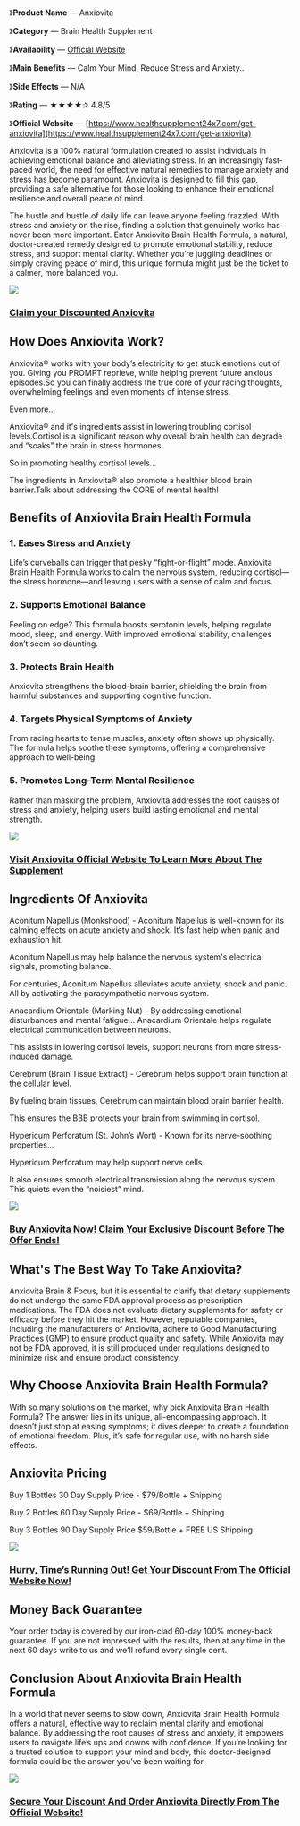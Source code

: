 》**Product Name** — Anxiovita

》**Category** — Brain Health Supplement

》**Availability** — [Official Website](https://www.healthsupplement24x7.com/get-anxiovita)

》**Main Benefits** — Calm Your Mind, Reduce Stress and Anxiety..

》**Side Effects** — N/A

》**Rating** — ★★★★✰ 4.8/5

》**Official Website** — [https://www.healthsupplement24x7.com/get-anxiovita](https://www.healthsupplement24x7.com/get-anxiovita)

Anxiovita is a 100% natural formulation created to assist individuals in achieving emotional balance and alleviating stress. In an increasingly fast-paced world, the need for effective natural remedies to manage anxiety and stress has become paramount. Anxiovita is designed to fill this gap, providing a safe alternative for those looking to enhance their emotional resilience and overall peace of mind.

The hustle and bustle of daily life can leave anyone feeling frazzled. With stress and anxiety on the rise, finding a solution that genuinely works has never been more important. Enter Anxiovita Brain Health Formula, a natural, doctor-created remedy designed to promote emotional stability, reduce stress, and support mental clarity. Whether you’re juggling deadlines or simply craving peace of mind, this unique formula might just be the ticket to a calmer, more balanced you.

[![](https://blogger.googleusercontent.com/img/b/R29vZ2xl/AVvXsEgR6iXlIDDW9_T6gG0XoWzQZBCCA9tvZ78YtdGIs9Zs38pk8MhL_fd9P1SPY3gUFmQiLqaP4NZp9xsqQFnpmnmeUindj8v-2XMMj8g-v5mbZtHR8cy-rbK2xvAdu452h_FD3yto0r0WVHzAbgBueuoWmdT0dWQx0Y4XLXuCIUmUvGf0CcydApEFs7_xSRr6/w640-h342/Anxiovita%201.jpg)](https://www.healthsupplement24x7.com/get-anxiovita)

### **[Claim your Discounted Anxiovita](https://www.healthsupplement24x7.com/get-anxiovita)**

**How Does Anxiovita Work?**
----------------------------

Anxiovita® works with your body’s electricity to get stuck emotions out of you. Giving you PROMPT reprieve, while helping prevent future anxious episodes.So you can finally address the true core of your racing thoughts, overwhelming feelings and even moments of intense stress.

Even more…

Anxiovita® and it's ingredients assist in lowering troubling cortisol levels.Cortisol is a significant reason why overall brain health can degrade and “soaks” the brain in stress hormones.

So in promoting healthy cortisol levels…

The ingredients in Anxiovita® also promote a healthier blood brain barrier.Talk about addressing the CORE of mental health!

**Benefits of Anxiovita Brain Health Formula**
----------------------------------------------

### 1\. Eases Stress and Anxiety

Life’s curveballs can trigger that pesky “fight-or-flight” mode. Anxiovita Brain Health Formula works to calm the nervous system, reducing cortisol—the stress hormone—and leaving users with a sense of calm and focus.

### 2\. Supports Emotional Balance

Feeling on edge? This formula boosts serotonin levels, helping regulate mood, sleep, and energy. With improved emotional stability, challenges don’t seem so daunting.

### 3\. Protects Brain Health

Anxiovita strengthens the blood-brain barrier, shielding the brain from harmful substances and supporting cognitive function.

### 4\. Targets Physical Symptoms of Anxiety

From racing hearts to tense muscles, anxiety often shows up physically. The formula helps soothe these symptoms, offering a comprehensive approach to well-being.

### 5\. Promotes Long-Term Mental Resilience

Rather than masking the problem, Anxiovita addresses the root causes of stress and anxiety, helping users build lasting emotional and mental strength.

[![](https://blogger.googleusercontent.com/img/b/R29vZ2xl/AVvXsEjJ3qvEpiB6gva1tWUEk3aull702oYSCEKEbocoe7fhPiFnyatVRfdQ-dx9DCuDuR3YF349vhhdMWBfGAv1hyphenhyphenkposMwS6nvg6Fi-qoMUgbKjomxHRncrDiz1EC_Xb67vXPjgXXx2EV5aGvowApKsPrPbUwywx_GnAypsLAUCSuE1vsFlPYVtap3wdZqqom2/w640-h314/Anxiovita%202.jpg)](https://www.healthsupplement24x7.com/get-anxiovita)

### **[Visit Anxiovita Official Website To Learn More About The Supplement](https://www.healthsupplement24x7.com/get-anxiovita)**

**Ingredients Of Anxiovita**
----------------------------

Aconitum Napellus (Monkshood) - Aconitum Napellus is well-known for its calming effects on acute anxiety and shock. It’s fast help when panic and exhaustion hit.

Aconitum Napellus may help balance the nervous system's electrical signals, promoting balance.

For centuries, Aconitum Napellus alleviates acute anxiety, shock and panic. All by activating the parasympathetic nervous system.

Anacardium Orientale (Marking Nut) - By addressing emotional disturbances and mental fatigue... Anacardium Orientale helps regulate electrical communication between neurons.

This assists in lowering cortisol levels, support neurons from more stress-induced damage.

Cerebrum (Brain Tissue Extract) - Cerebrum helps support brain function at the cellular level.

By fueling brain tissues, Cerebrum can maintain blood brain barrier health.

This ensures the BBB protects your brain from swimming in cortisol.

Hypericum Perforatum (St. John’s Wort) - Known for its nerve-soothing properties...

Hypericum Perforatum may help support nerve cells.

It also ensures smooth electrical transmission along the nervous system. This quiets even the “noisiest” mind.

[![](https://blogger.googleusercontent.com/img/b/R29vZ2xl/AVvXsEiNUAySTNMeO7ImE4j0md5eUVoL9IdfwpgJS_jTrzNsaBjlIzm-9hDc0uHdo77_WDU2JwrSfDXRxKAYo9CYEN7OW452U-dnJgKX16ejdWOYrMqVML_mF9ZyPUCVP_cCDTurVxUAivwTczAUE9mmeqkSuq_10OD8ZrMGBIR0ciA17uOEOBlbudtHCpZa9H2o/w640-h314/Anxiovita%203.jpg)](https://www.healthsupplement24x7.com/get-anxiovita)

### **[Buy Anxiovita Now! Claim Your Exclusive Discount Before The Offer Ends!](https://www.healthsupplement24x7.com/get-anxiovita)**

**What's The Best Way To Take Anxiovita?**
------------------------------------------

Anxiovita Brain & Focus, but it is essential to clarify that dietary supplements do not undergo the same FDA approval process as prescription medications. The FDA does not evaluate dietary supplements for safety or efficacy before they hit the market. However, reputable companies, including the manufacturers of Anxiovita, adhere to Good Manufacturing Practices (GMP) to ensure product quality and safety. While Anxiovita may not be FDA approved, it is still produced under regulations designed to minimize risk and ensure product consistency.

**Why Choose Anxiovita Brain Health Formula?**
----------------------------------------------

With so many solutions on the market, why pick Anxiovita Brain Health Formula? The answer lies in its unique, all-encompassing approach. It doesn’t just stop at easing symptoms; it dives deeper to create a foundation of emotional freedom. Plus, it’s safe for regular use, with no harsh side effects.

**Anxiovita Pricing**
---------------------

Buy 1 Bottles 30 Day Supply Price - $79/Bottle + Shipping

Buy 2 Bottles 60 Day Supply Price - $69/Bottle + Shipping

Buy 3 Bottles 90 Day Supply Price $59/Bottle + FREE US Shipping

[![](https://blogger.googleusercontent.com/img/b/R29vZ2xl/AVvXsEi4CvdGNWuA8ouEea4l8Ih0Oto2LwPxpDJWR1upf9VzBCb-8395Z4LZHxRwe123XmDACrQtvXn1dhigsFg04rzv3FCtb6TL3MNeasSfN2Cb127RxtLMPkFRWpr2XEJ3HBocopiQL61iC72wkyKZg9nLigHzJK_15itcCEICh7iQ2A4ZqLdHVZGN305YStRd/w640-h410/Screenshot%202024-12-02%20113527.png)](https://www.healthsupplement24x7.com/get-anxiovita)

### **[Hurry, Time’s Running Out! Get Your Discount From The Official Website Now!](https://www.healthsupplement24x7.com/get-anxiovita)**

**Money Back Guarantee**
------------------------

Your order today is covered by our iron-clad 60-day 100% money-back guarantee. If you are not impressed with the results, then at any time in the next 60 days write to us and we'll refund every single cent.

**Conclusion About Anxiovita Brain Health Formula**
---------------------------------------------------

In a world that never seems to slow down, Anxiovita Brain Health Formula offers a natural, effective way to reclaim mental clarity and emotional balance. By addressing the root causes of stress and anxiety, it empowers users to navigate life’s ups and downs with confidence. If you’re looking for a trusted solution to support your mind and body, this doctor-designed formula could be the answer you’ve been waiting for.

[![](https://blogger.googleusercontent.com/img/b/R29vZ2xl/AVvXsEhJoSDmScMGoi-CtoXdpHkMp6hisYmIQhCPXLgiIYo6eUPV4yqjtlEJDO9Xk4GQaHnMAok2Tmv-QIyKZ6dkF0xaTpCr3fNTgFUUBenXmBxM7jjzIWPm2RGGMpRJC6cVWkhpIrzOLEipWag2ocrllNcEewkzwpstCTjLLUbxU-zhNLrglonbkV5poydb0cXs/w640-h298/Anxiovita%204.jpg)](https://www.healthsupplement24x7.com/get-anxiovita)

### **[Secure Your Discount And Order Anxiovita Directly From The Official Website!](https://www.healthsupplement24x7.com/get-anxiovita)**  
